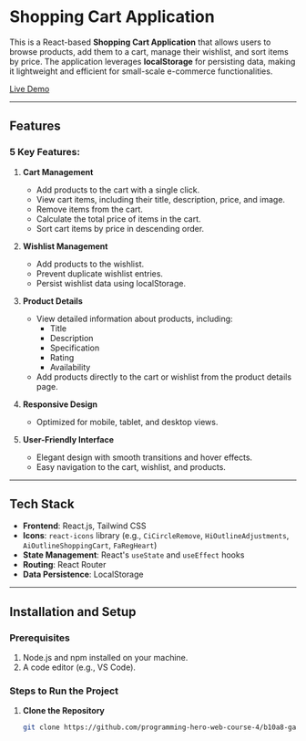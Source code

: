 # **Shopping Cart Application**

This is a React-based **Shopping Cart Application** that allows users to browse products, add them to a cart, manage their wishlist, and sort items by price. The application leverages **localStorage** for persisting data, making it lightweight and efficient for small-scale e-commerce functionalities.

[Live Demo](https://techtor.netlify.app/)

---

## **Features**

### **5 Key Features:**

1. **Cart Management**

   - Add products to the cart with a single click.
   - View cart items, including their title, description, price, and image.
   - Remove items from the cart.
   - Calculate the total price of items in the cart.
   - Sort cart items by price in descending order.

2. **Wishlist Management**

   - Add products to the wishlist.
   - Prevent duplicate wishlist entries.
   - Persist wishlist data using localStorage.

3. **Product Details**

   - View detailed information about products, including:
     - Title
     - Description
     - Specification
     - Rating
     - Availability
   - Add products directly to the cart or wishlist from the product details page.

4. **Responsive Design**

   - Optimized for mobile, tablet, and desktop views.

5. **User-Friendly Interface**
   - Elegant design with smooth transitions and hover effects.
   - Easy navigation to the cart, wishlist, and products.

---

## **Tech Stack**

- **Frontend**: React.js, Tailwind CSS
- **Icons**: `react-icons` library (e.g., `CiCircleRemove`, `HiOutlineAdjustments`, `AiOutlineShoppingCart`, `FaRegHeart`)
- **State Management**: React's `useState` and `useEffect` hooks
- **Routing**: React Router
- **Data Persistence**: LocalStorage

---

## **Installation and Setup**

### **Prerequisites**

1. Node.js and npm installed on your machine.
2. A code editor (e.g., VS Code).

### **Steps to Run the Project**

1. **Clone the Repository**
   ```bash
   git clone https://github.com/programming-hero-web-course-4/b10a8-gadget-heaven-FardinMahadi.git
   ```
